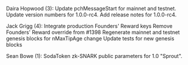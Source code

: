 Daira Hopwood (3):
      Update pchMessageStart for mainnet and testnet.
      Update version numbers for 1.0.0-rc4.
      Add release notes for 1.0.0-rc4.

Jack Grigg (4):
      Integrate production Founders' Reward keys
      Remove Founders' Reward override from #1398
      Regenerate mainnet and testnet genesis blocks for nMaxTipAge change
      Update tests for new genesis blocks

Sean Bowe (1):
      SodaToken zk-SNARK public parameters for 1.0 "Sprout".

